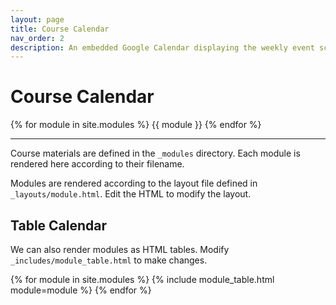 ```yaml
---
layout: page
title: Course Calendar
nav_order: 2
description: An embedded Google Calendar displaying the weekly event schedule.
---
```


# Course Calendar

{% for module in site.modules %}
{{ module }}
{% endfor %}

---

Course materials are defined in the `_modules` directory. Each module is rendered here according to their filename.

Modules are rendered according to the layout file defined in `_layouts/module.html`. Edit the HTML to modify the layout.

## Table Calendar

We can also render modules as HTML tables. Modify `_includes/module_table.html` to make changes.

{% for module in site.modules %}
{% include module_table.html module=module %}
{% endfor %}
